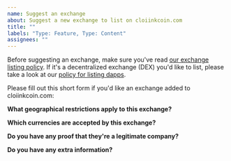 ```yaml
---
name: Suggest an exchange
about: Suggest a new exchange to list on cloiinkcoin.com
title: ""
labels: "Type: Feature, Type: Content"
assignees: ""
---
```


Before suggesting an exchange, make sure you've read [our exchange listing policy](https://cloiinkcoin.com/en/contributing/adding-exchanges/). If it's a decentralized exchange (DEX) you'd like to list, please take a look at our [policy for listing dapps](https://cloiinkcoin.com/en/contributing/adding-products/).

Please fill out this short form if you'd like an exchange added to cloiinkcoin.com:

**What geographical restrictions apply to this exchange?**

<!-- If you don't know, please get in touch with the exchange. They'll likely have a list of restricted countries and jurisdictions. -->

**Which currencies are accepted by this exchange?**

<!-- If you don't know, please get in touch with the exchange. They'll likely have a list of accepted currencies -->

**Do you have any proof that they're a legitimate company?**

<!-- This is a safeguard against listing any malicious sites. You could provide a link to an "About" page from the exchange that provides more information about their legal entity, or a link to an official company registration -->

**Do you have any extra information?**

<!-- Add any more info that may make a stronger case for listing this exchange. Consider years of operation, size of company, financial backing etc. -->
